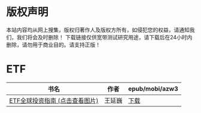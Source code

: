 # 版权声明

本站内容均从网上搜集，版权归著作人及版权方所有，如侵犯您的权益，请通知我们，我们将会及时删除！ 下载链接仅供宽带测试研究用途，请下载后在24小时内删除，请勿用于商业目的。请支持正版！

# ETF

| 书名 | 作者 | epub/mobi/azw3 |
| --- | --- | --- |
| [ETF全球投资指南 (点击查看图片)](https://www.dushupai.com/attachment/2024/06/10/768a082d7a772350.jpg) | 王延巍 | [下载](https://url89.ctfile.com/f/31084289-1356994768-9ce779?p=8866) |
